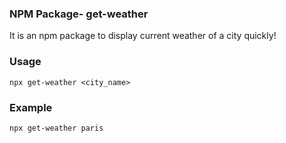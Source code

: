 ### NPM Package- get-weather

It is an npm package to display current weather of a city quickly!

### Usage
```
npx get-weather <city_name>
```

### Example
```
npx get-weather paris
```